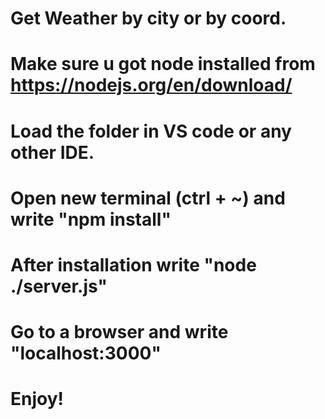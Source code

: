  # Get Weather by city or by coord.
 # Make sure u got node installed from https://nodejs.org/en/download/
 # Load the folder in VS code or any other IDE.
 # Open new terminal (ctrl + ~) and write "npm install"
 # After installation write "node ./server.js"

 # Go to a browser and write "localhost:3000"
 # Enjoy!

